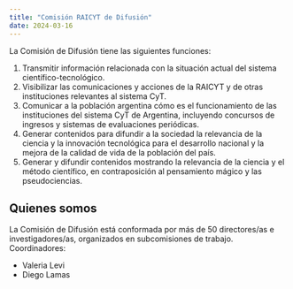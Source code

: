 ```yaml
---
title: "Comisión RAICYT de Difusión"
date: 2024-03-16
---
```


La Comisión de Difusión tiene las siguientes funciones:
1. Transmitir información relacionada con la situación actual del sistema científico-tecnológico.
2. Visibilizar las comunicaciones y acciones de la RAICYT y de otras instituciones relevantes al sistema CyT.
3. Comunicar a la población argentina cómo es el funcionamiento de las instituciones del sistema CyT de Argentina, incluyendo concursos de ingresos y sistemas de evaluaciones periódicas.
4. Generar contenidos para difundir a la sociedad la relevancia de la ciencia y la innovación tecnológica para el desarrollo nacional y la mejora de la calidad de vida de la población del país.
5. Generar y difundir contenidos mostrando la relevancia de la ciencia y el método científico, en contraposición al pensamiento mágico y las pseudociencias.

## Quienes somos

La Comisión de Difusión está conformada por más de 50 directores/as e investigadores/as, organizados en subcomisiones de trabajo. Coordinadores:
* Valeria Levi
* Diego Lamas

